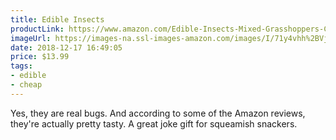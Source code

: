 ```yaml
---
title: Edible Insects
productLink: https://www.amazon.com/Edible-Insects-Mixed-Grasshoppers-Crickets/dp/B01D961QI6/ref=sr_1_9_a_it?ie=UTF8&qid=1545083304&sr=8-9&keywords=weird+gifts
imageUrl: https://images-na.ssl-images-amazon.com/images/I/71y4vhh%2BVjL._SY679_.jpg
date: 2018-12-17 16:49:05
price: $13.99
tags:
- edible
- cheap
---
```


Yes, they are real bugs. And according to some of the Amazon reviews, they're actually pretty tasty. A great joke gift for squeamish snackers.
